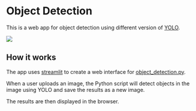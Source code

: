 # Object Detection

This is a web app for object detection using different version of [YOLO](https://github.com/ultralytics/yolov5).

![](static/object_detection.gif)

## How it works

The app uses [streamlit](https://github.com/streamlit/streamlit) to create a web interface for [object_detection.py](object_detection.py).

When a user uploads an image, the Python script will detect objects in the image using YOLO and save the results as a new image.

The results are then displayed in the browser.